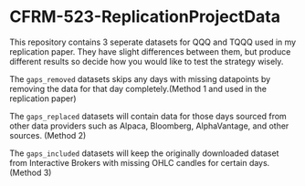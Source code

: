 # CFRM-523-ReplicationProjectData

This repository contains 3 seperate datasets for QQQ and TQQQ used in my replication paper. They have slight differences between them, but produce different results so decide how you would like to test the strategy wisely.

The `gaps_removed` datasets skips any days with missing datapoints by removing the data for that day completely.(Method 1 and used in the replication paper)

The `gaps_replaced` datasets will contain data for those days sourced from other data providers such as Alpaca, Bloomberg, AlphaVantage, and other sources. (Method 2)

The `gaps_included` datasets will keep the originally downloaded dataset from Interactive Brokers with missing OHLC candles for certain days. (Method 3)
